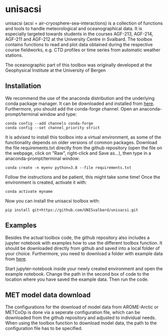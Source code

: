 # unisacsi

unisacsi (acsi = air-cryosphere-sea-interactions) is a collection of functions and tools to handle meteorological and oceanographical data. It is especially targeted towards students in the courses AGF-213, AGF-214, AGF-211 and AGF-212 at the University Centre in Svalbard. The toolbox contains functions to read and plot data obtained during the respective course fieldworks, e.g. CTD profiles or time series from automatic weather stations.

The oceanographic part of this toolbox was originally developed at the Geophysical Institute at the University of Bergen


## Installation

We recommend the use of the anaconda distribution and the underlying conda package manager. It can be downloaded and installed from [here](https://www.anaconda.com/products/distribution). Furthermore, you should add the conda-forge channel. Open an anaconda-prompt/terminal window and type:
```
conda config --add channels conda-forge
conda config --set channel_priority strict
```
It is advised to install this toolbox into a virtual environment, as some of the functionality depends on older versions of common packages. Download the file requirements.txt directly from the github repository (open the file on the webpage, click on "Raw", right-click and Save as...), then type in a anaconda-prompt/terminal window:
```
conda create -n myenv python=3.8 --file requirements.txt
```

Follow the instructions and be patient, this might take some time! Once the environment is created, activate it with:
```
conda activate myname
```

Now you can install the unisacsi toolbox with:
```
pip install git+https://github.com/UNISvalbard/unisacsi.git
```

## Examples

Besides the actual toolbox code, the github repository also includes a jupyter notebook with examples how to use the different toolbox function. It should be downloaded directly from github and saved into a local folder of your choice. Furthermore, you need to download a folder with example data from [here](https://www.gibtesheutepommes.de).

Start jupyter-notebook inside your newly created environment and open the example notebook. Change the path in the second box of code to the location where you have saved the example data. Then run the code.

## MET model data download

The configurations for the download of model data from AROME-Arctic or METCoOp is done via a seperate configuration file, which can be downloaded from the github repository and adjusted to individual needs. When using the toolbox function to download model data, the path to the configuration file has to be specified.
